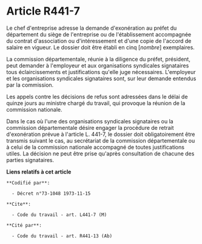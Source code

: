# Article R441-7

Le chef d'entreprise adresse la demande d'exonération au préfet du département du siège de l'entreprise ou de l'établissement
accompagnée du contrat d'association ou d'intéressement et d'une copie de l'accord de salaire en vigueur. Le dossier doit
être établi en cinq [*nombre*] exemplaires.

La commission départementale, réunie à la diligence du préfet, président, peut demander à l'employeur et aux organisations
syndicales signataires tous éclaircissements et justifications qu'elle juge nécessaires. L'employeur et les organisations
syndicales signataires sont, sur leur demande entendus par la commission.

Les appels contre les décisions de refus sont adressées dans le délai de quinze jours au ministre chargé du travail, qui
provoque la réunion de la commission nationale.

Dans le cas où l'une des organisations syndicales signataires ou la commission départementale désire engager la procédure de
retrait d'exonération prévue à l'article L. 441-7, le dossier doit obligatoirement être transmis suivant le cas, au
secrétariat de la commission départementale ou à celui de la commission nationale accompagné de toutes justifications utiles.
La décision ne peut être prise qu'après consultation de chacune des parties signataires.

**Liens relatifs à cet article**

	**Codifié par**:

	  - Décret n°73-1048 1973-11-15

	**Cite**:

	  - Code du travail - art. L441-7 (M)

	**Cité par**:

	  - Code du travail - art. R441-13 (Ab)
